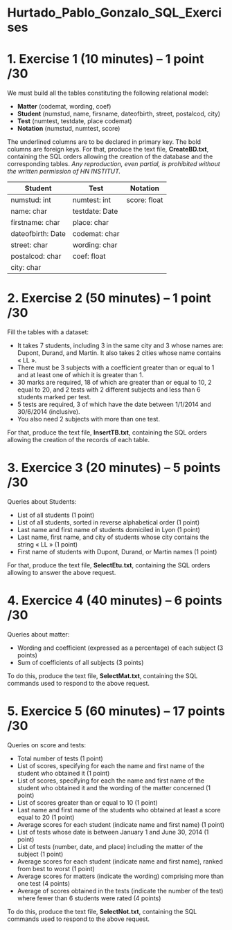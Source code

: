 # Hurtado_Pablo_Gonzalo_SQL_Exercises


# 1. Exercise 1 (10 minutes) – 1 point /30

We must build all the tables constituting the following relational model:
- **Matter** (codemat, wording, coef)
- **Student** (numstud, name, firsname, dateofbirth, street, postalcod, city)
- **Test** (numtest, testdate, place codemat)
- **Notation** (numstud, numtest, score)

The underlined columns are to be declared in primary key. The bold columns are foreign keys.
For that, produce the text file, **CreateBD.txt**, containing the SQL orders allowing the creation of the database and the corresponding tables.
*Any reproduction, even partial, is prohibited without the written permission of HN INSTITUT.*

| Student | Test | Notation |
|---------|------|----------|
| numstud: int | numtest: int | score: float |
| name: char | testdate: Date | |
| firstname: char | place: char | |
| dateofbirth: Date | codemat: char | |
| street: char | wording: char | |
| postalcod: char | coef: float | |
| city: char | | |

# 2. Exercise 2 (50 minutes) – 1 point /30

Fill the tables with a dataset:
- It takes 7 students, including 3 in the same city and 3 whose names are: Dupont, Durand, and Martin. It also takes 2 cities whose name contains « LL ».
- There must be 3 subjects with a coefficient greater than or equal to 1 and at least one of which it is greater than 1.
- 30 marks are required, 18 of which are greater than or equal to 10, 2 equal to 20, and 2 tests with 2 different subjects and less than 6 students marked per test.
- 5 tests are required, 3 of which have the date between 1/1/2014 and 30/6/2014 (inclusive).
- You also need 2 subjects with more than one test.

For that, produce the text file, **InsertTB.txt**, containing the SQL orders allowing the creation of the records of each table.

# 3. Exercice 3 (20 minutes) – 5 points /30

Queries about Students:
- List of all students (1 point)
- List of all students, sorted in reverse alphabetical order (1 point)
- Last name and first name of students domiciled in Lyon (1 point)
- Last name, first name, and city of students whose city contains the string « LL » (1 point)
- First name of students with Dupont, Durand, or Martin names (1 point)

For that, produce the text file, **SelectEtu.txt**, containing the SQL orders allowing to answer the above request.

# 4. Exercice 4 (40 minutes) – 6 points /30

Queries about matter:
- Wording and coefficient (expressed as a percentage) of each subject (3 points)
- Sum of coefficients of all subjects (3 points)

To do this, produce the text file, **SelectMat.txt**, containing the SQL commands used to respond to the above request.

# 5. Exercice 5 (60 minutes) – 17 points /30

Queries on score and tests:
- Total number of tests (1 point)
- List of scores, specifying for each the name and first name of the student who obtained it (1 point)
- List of scores, specifying for each the name and first name of the student who obtained it and the wording of the matter concerned (1 point)
- List of scores greater than or equal to 10 (1 point)
- Last name and first name of the students who obtained at least a score equal to 20 (1 point)
- Average scores for each student (indicate name and first name) (1 point)
- List of tests whose date is between January 1 and June 30, 2014 (1 point)
- List of tests (number, date, and place) including the matter of the subject (1 point)
- Average scores for each student (indicate name and first name), ranked from best to worst (1 point)
- Average scores for matters (indicate the wording) comprising more than one test (4 points)
- Average of scores obtained in the tests (indicate the number of the test) where fewer than 6 students were rated (4 points)

To do this, produce the text file, **SelectNot.txt**, containing the SQL commands used to respond to the above request.
